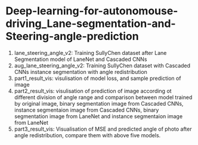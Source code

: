 # Deep-learning-for-autonomouse-driving_Lane-segmentation-and-Steering-angle-prediction

1. lane_steering_angle_v2: Training SullyChen dataset after Lane Segmentation model of LaneNet and Cascaded CNNs
2. aug_lane_steering_angle_v2: Training SullyChen dataset with Cascaded CNNs instance segmentation with angle redistribution
3. part1_result_vis: visulisation of model loss, and sample prediction of image
4. part2_result_vis: visulisation of prediction of image according ot different division of angle range and comparison between model trained by original image, binary segmentation image from Cascaded CNNs, instance segmentaion image from Cascaded CNNs, binary segmentation image from LaneNet and instance segmentaion image from LaneNet
5. part3_result_vis: Visualisation of MSE and predicted angle of photo after angle redistribution, compare them with above five models.
